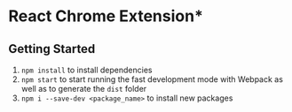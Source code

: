 # React Chrome Extension*
## Getting Started
1. `npm install` to install dependencies
2. `npm start` to start running the fast development mode with Webpack as well as to generate the `dist` folder
3. `npm i --save-dev <package_name>` to install new packages